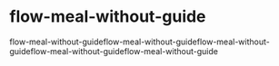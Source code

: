 # flow-meal-without-guide
flow-meal-without-guideflow-meal-without-guideflow-meal-without-guideflow-meal-without-guideflow-meal-without-guide
